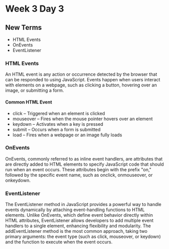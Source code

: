 # Week 3 Day 3

## New Terms
- HTML Events
- OnEvents
- EventListener


### HTML Events
An HTML event is any action or occurrence detected by the browser that can be responded to using JavaScript. Events happen when users interact with elements on a webpage, such as clicking a button, hovering over an image, or submitting a form.

#### Common HTML Event

- click – Triggered when an element is clicked
- mouseover – Fires when the mouse pointer hovers over an element
- keydown – Activates when a key is pressed
- submit – Occurs when a form is submitted
- load – Fires when a webpage or an image fully loads

### OnEvents
OnEvents, commonly referred to as inline event handlers, are attributes that are directly added to HTML elements to specify JavaScript code that should run when an event occurs. These attributes begin with the prefix "on," followed by the specific event name, such as onclick, onmouseover, or onkeydown.

### EventListener
The EventListener method in JavaScript provides a powerful way to handle events dynamically by attaching event-handling functions to HTML elements. Unlike OnEvents, which define event behavior directly within HTML attributes, EventListener allows developers to add multiple event handlers to a single element, enhancing flexibility and modularity. The addEventListener method is the most common approach, taking two primary arguments: the event type (such as click, mouseover, or keydown) and the function to execute when the event occurs. 


